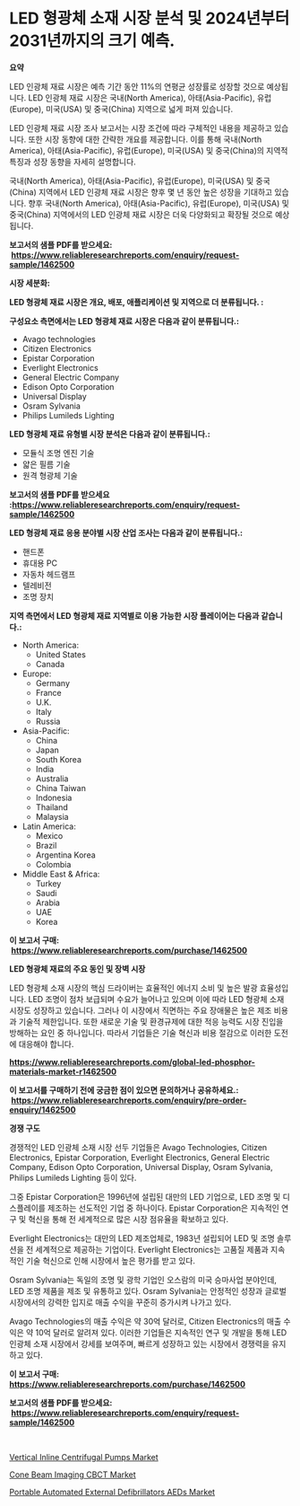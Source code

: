 <p><h1>LED 형광체 소재 시장 분석 및 2024년부터 2031년까지의 크기 예측.</h1></p><p><strong>요약</strong></p>
<p><p>LED 인광체 재료 시장은 예측 기간 동안 11%의 연평균 성장률로 성장할 것으로 예상됩니다. LED 인광체 재료 시장은 국내(North America), 아태(Asia-Pacific), 유럽(Europe), 미국(USA) 및 중국(China) 지역으로 넓게 퍼져 있습니다.</p><p>LED 인광체 재료 시장 조사 보고서는 시장 조건에 따라 구체적인 내용을 제공하고 있습니다. 또한 시장 동향에 대한 간략한 개요를 제공합니다. 이를 통해 국내(North America), 아태(Asia-Pacific), 유럽(Europe), 미국(USA) 및 중국(China)의 지역적 특징과 성장 동향을 자세히 설명합니다.</p><p>국내(North America), 아태(Asia-Pacific), 유럽(Europe), 미국(USA) 및 중국(China) 지역에서 LED 인광체 재료 시장은 향후 몇 년 동안 높은 성장을 기대하고 있습니다. 향후 국내(North America), 아태(Asia-Pacific), 유럽(Europe), 미국(USA) 및 중국(China) 지역에서의 LED 인광체 재료 시장은 더욱 다양화되고 확장될 것으로 예상됩니다.</p></p>
<p><strong>보고서의 샘플 PDF를 받으세요: &nbsp;<a href="https://www.reliableresearchreports.com/enquiry/request-sample/1462500">https://www.reliableresearchreports.com/enquiry/request-sample/1462500</a></strong></p>
<p><strong>시장 세분화:</strong></p>
<p><strong> LED 형광체 재료 시장은 개요, 배포, 애플리케이션 및 지역으로 더 분류됩니다. :</strong></p>
<p><strong>구성요소 측면에서는 LED 형광체 재료 시장은 다음과 같이 분류됩니다.:</strong></p>
<p><ul><li>Avago technologies</li><li>Citizen Electronics</li><li>Epistar Corporation</li><li>Everlight Electronics</li><li>General Electric Company</li><li>Edison Opto Corporation</li><li>Universal Display</li><li>Osram Sylvania</li><li>Philips Lumileds Lighting</li></ul></p>
<p><strong> LED 형광체 재료 유형별 시장 분석은 다음과 같이 분류됩니다.:</strong></p>
<p><ul><li>모듈식 조명 엔진 기술</li><li>얇은 필름 기술</li><li>원격 형광체 기술</li></ul></p>
<p><strong>보고서의 샘플 PDF를 받으세요 :<a href="https://www.reliableresearchreports.com/enquiry/request-sample/1462500">https://www.reliableresearchreports.com/enquiry/request-sample/1462500</a></strong></p>
<p><strong> LED 형광체 재료 응용 분야별 시장 산업 조사는 다음과 같이 분류됩니다.:</strong></p>
<p><ul><li>핸드폰</li><li>휴대용 PC</li><li>자동차 헤드램프</li><li>텔레비전</li><li>조명 장치</li></ul></p>
<p><strong>지역 측면에서 LED 형광체 재료 지역별로 이용 가능한 시장 플레이어는 다음과 같습니다.:</strong></p>
<p><ul>
    <li>
        North America:
        <ul>
            <li>United States</li>
            <li>Canada</li>
        </ul>
    </li>
    <li>
        Europe:
        <ul>
            <li>Germany</li>
            <li>France</li>
            <li>U.K.</li>
            <li>Italy</li>
            <li>Russia</li>
        </ul>
    </li>
    <li>
        Asia-Pacific:
        <ul>
            <li>China</li>
            <li>Japan</li>
            <li>South Korea</li>
            <li>India</li>
            <li>Australia</li>
            <li>China Taiwan</li>
            <li>Indonesia</li>
            <li>Thailand</li>
            <li>Malaysia</li>
        </ul>
    </li>
    <li>
        Latin America:
        <ul>
            <li>Mexico</li>
            <li>Brazil</li>
            <li>Argentina Korea</li>
            <li>Colombia</li>
        </ul>
    </li>
    <li>
        Middle East & Africa:
        <ul>
            <li>Turkey</li>
            <li>Saudi</li>
            <li>Arabia</li>
            <li>UAE</li>
            <li>Korea</li>
        </ul>
    </li>
    </ul></p>
<p><strong>이 보고서 구매: &nbsp;<a href="https://www.reliableresearchreports.com/purchase/1462500">https://www.reliableresearchreports.com/purchase/1462500</a></strong></p>
<p><strong>LED 형광체 재료의 주요 동인 및 장벽 시장</strong></p>
<p><p>LED 형광체 소재 시장의 핵심 드라이버는 효율적인 에너지 소비 및 높은 발광 효율성입니다. LED 조명이 점차 보급되며 수요가 늘어나고 있으며 이에 따라 LED 형광체 소재 시장도 성장하고 있습니다. 그러나 이 시장에서 직면하는 주요 장애물은 높은 제조 비용과 기술적 제한입니다. 또한 새로운 기술 및 환경규제에 대한 적응 능력도 시장 진입을 방해하는 요인 중 하나입니다. 따라서 기업들은 기술 혁신과 비용 절감으로 이러한 도전에 대응해야 합니다.</p></p>
<p><strong><a href="https://www.reliableresearchreports.com/global-led-phosphor-materials-market-r1462500">https://www.reliableresearchreports.com/global-led-phosphor-materials-market-r1462500</a></strong></p>
<p><strong>이 보고서를 구매하기 전에 궁금한 점이 있으면 문의하거나 공유하세요.: &nbsp;<a href="https://www.reliableresearchreports.com/enquiry/pre-order-enquiry/1462500">https://www.reliableresearchreports.com/enquiry/pre-order-enquiry/1462500</a></strong></p>
<p><strong>경쟁 구도</strong></p>
<p><p>경쟁적인 LED 인광체 소재 시장 선두 기업들은 Avago Technologies, Citizen Electronics, Epistar Corporation, Everlight Electronics, General Electric Company, Edison Opto Corporation, Universal Display, Osram Sylvania, Philips Lumileds Lighting 등이 있다.</p><p>그중 Epistar Corporation은 1996년에 설립된 대만의 LED 기업으로, LED 조명 및 디스플레이를 제조하는 선도적인 기업 중 하나이다. Epistar Corporation은 지속적인 연구 및 혁신을 통해 전 세계적으로 많은 시장 점유율을 확보하고 있다.</p><p>Everlight Electronics는 대만의 LED 제조업체로, 1983년 설립되어 LED 및 조명 솔루션을 전 세계적으로 제공하는 기업이다. Everlight Electronics는 고품질 제품과 지속적인 기술 혁신으로 인해 시장에서 높은 평가를 받고 있다.</p><p>Osram Sylvania는 독일의 조명 및 광학 기업인 오스람의 미국 승마사업 분야인데, LED 조명 제품을 제조 및 유통하고 있다. Osram Sylvania는 안정적인 성장과 글로벌 시장에서의 강력한 입지로 매출 수익을 꾸준히 증가시켜 나가고 있다.</p><p>Avago Technologies의 매출 수익은 약 30억 달러로, Citizen Electronics의 매출 수익은 약 10억 달러로 알려져 있다. 이러한 기업들은 지속적인 연구 및 개발을 통해 LED 인광체 소재 시장에서 강세를 보여주며, 빠르게 성장하고 있는 시장에서 경쟁력을 유지하고 있다.</p></p>
<p><strong>이 보고서 구매: &nbsp; <a href="https://www.reliableresearchreports.com/purchase/1462500">https://www.reliableresearchreports.com/purchase/1462500</a></strong></p>
<p><strong>보고서의 샘플 PDF를 받으세요: &nbsp;<a href="https://www.reliableresearchreports.com/enquiry/request-sample/1462500">https://www.reliableresearchreports.com/enquiry/request-sample/1462500</a></strong><strong></strong></p>
<p>&nbsp;</p>
<p><p><a href="https://github.com/mauripalmi/Market-Research-Report-List-3/blob/main/vertical-inline-centrifugal-pumps-market.md">Vertical Inline Centrifugal Pumps Market</a></p><p><a href="https://nifty-kite-d51.notion.site/Cone-Beam-Imaging-CBCT-Market-Size-Market-Outlook-and-Market-Forecast-2024-to-2031-3de9ad4e4faa4cf79deea6f5c87212d5">Cone Beam Imaging CBCT Market</a></p><p><a href="https://five-trouble-98a.notion.site/Portable-Automated-External-Defibrillators-AEDs-Market-Size-Market-Outlook-and-Market-Forecast-202-5d757fbf69d745b8905766d67bd49e36">Portable Automated External Defibrillators AEDs Market</a></p></p>